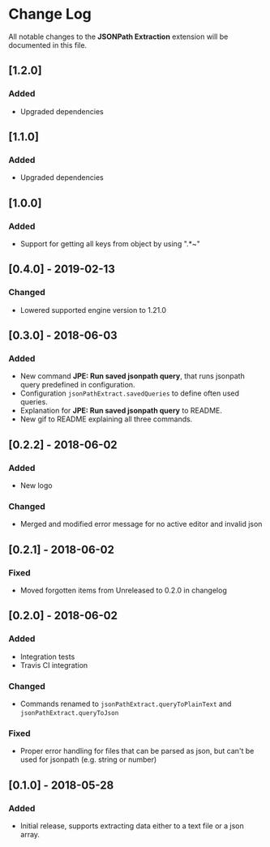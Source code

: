 # Change Log
All notable changes to the **JSONPath Extraction** extension will be documented in this file.

## [1.2.0]
### Added
- Upgraded dependencies

## [1.1.0]
### Added
- Upgraded dependencies

## [1.0.0]
### Added
- Support for getting all keys from object by using ".*~"

## [0.4.0] - 2019-02-13
### Changed
- Lowered supported engine version to 1.21.0

## [0.3.0] - 2018-06-03
### Added
- New command **JPE: Run saved jsonpath query**, that runs jsonpath query predefined in configuration.
- Configuration `jsonPathExtract.savedQueries` to define often used queries.
- Explanation for **JPE: Run saved jsonpath query** to README.
- New gif to README explaining all three commands.

## [0.2.2] - 2018-06-02
### Added
- New logo

### Changed
- Merged and modified error message for no active editor and invalid json

## [0.2.1] - 2018-06-02
### Fixed
- Moved forgotten items from Unreleased to 0.2.0 in changelog

## [0.2.0] - 2018-06-02
### Added
- Integration tests
- Travis CI integration

### Changed 
- Commands renamed to `jsonPathExtract.queryToPlainText` and `jsonPathExtract.queryToJson`

### Fixed
- Proper error handling for files that can be parsed as json, but can't be used for jsonpath (e.g. string or number)

## [0.1.0] - 2018-05-28
### Added
- Initial release, supports extracting data either to a text file or a json array.
